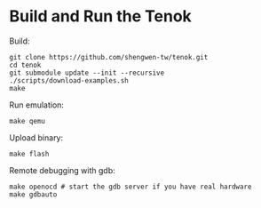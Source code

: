 Build and Run the Tenok
=======================

Build:

```
git clone https://github.com/shengwen-tw/tenok.git
cd tenok
git submodule update --init --recursive
./scripts/download-examples.sh
make
 ```
 
Run emulation:
 
```
make qemu
```
 
Upload binary:
 
```
make flash
```

Remote debugging with gdb:

```
make openocd # start the gdb server if you have real hardware
make gdbauto
```
